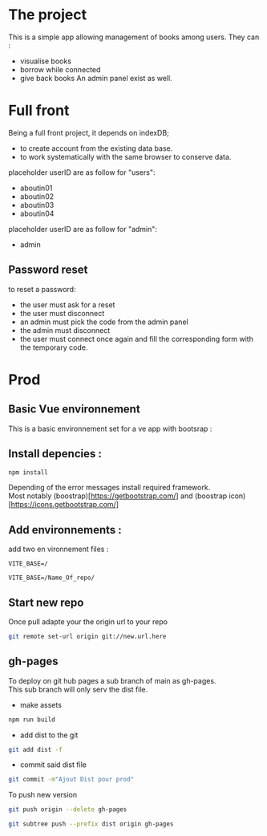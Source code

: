 # The project 

This is a simple app allowing management of books among users. 
They can :
- visualise books
- borrow while connected
- give back books
An admin panel exist as well. 

# Full front
Being a full front project, it depends on indexDB; 

- to create account from the existing data base. 
- to work systematically with the same browser to conserve data.

placeholder userID are as follow for "users":
- aboutin01 
- aboutin02
- aboutin03
- aboutin04

placeholder userID are as follow for "admin":

- admin

## Password reset 

to reset a password: 
- the user must ask for a reset
- the user must disconnect 
- an admin must pick the code from the admin panel
- the admin must disconnect 
- the user must connect once again and fill the corresponding form with the temporary code.  


# Prod
## Basic Vue environnement
This is a basic environnement set for a ve app with bootsrap : 

## Install depencies : 
```sh
npm install
```
Depending of the error messages install required framework.         
Most notably (boostrap)[https://getbootstrap.com/] and (boostrap icon)[https://icons.getbootstrap.com/]

## Add environnements :
add two en vironnement files : 

```.env.development
VITE_BASE=/
```
```.env.production
VITE_BASE=/Name_Of_repo/
```
## Start new repo 
Once pull adapte your the origin url to your repo
```sh
git remote set-url origin git://new.url.here
```

## gh-pages 
To deploy on git hub pages a sub branch of main as gh-pages.        
This sub branch will only serv the dist file. 

+ make assets
```sh
npm run build
```
+ add dist to the git 
```sh
git add dist -f
```
+ commit said dist file 
```sh
git commit -m"Ajout Dist pour prod"
```
To push new version 
```sh
git push origin --delete gh-pages
```
```sh
git subtree push --prefix dist origin gh-pages
```
